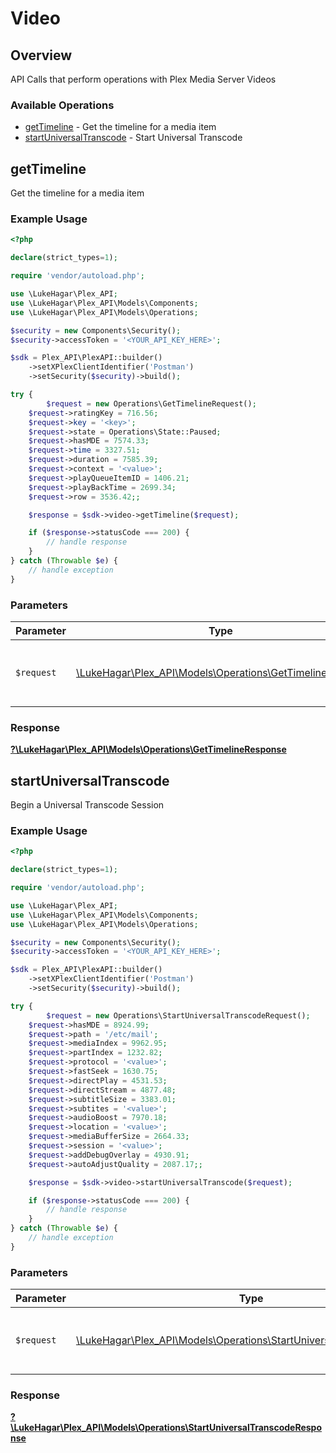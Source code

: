 # Video


## Overview

API Calls that perform operations with Plex Media Server Videos


### Available Operations

* [getTimeline](#gettimeline) - Get the timeline for a media item
* [startUniversalTranscode](#startuniversaltranscode) - Start Universal Transcode

## getTimeline

Get the timeline for a media item

### Example Usage

```php
<?php

declare(strict_types=1);

require 'vendor/autoload.php';

use \LukeHagar\Plex_API;
use \LukeHagar\Plex_API\Models\Components;
use \LukeHagar\Plex_API\Models\Operations;

$security = new Components\Security();
$security->accessToken = '<YOUR_API_KEY_HERE>';

$sdk = Plex_API\PlexAPI::builder()
    ->setXPlexClientIdentifier('Postman')
    ->setSecurity($security)->build();

try {
        $request = new Operations\GetTimelineRequest();
    $request->ratingKey = 716.56;
    $request->key = '<key>';
    $request->state = Operations\State::Paused;
    $request->hasMDE = 7574.33;
    $request->time = 3327.51;
    $request->duration = 7585.39;
    $request->context = '<value>';
    $request->playQueueItemID = 1406.21;
    $request->playBackTime = 2699.34;
    $request->row = 3536.42;;

    $response = $sdk->video->getTimeline($request);

    if ($response->statusCode === 200) {
        // handle response
    }
} catch (Throwable $e) {
    // handle exception
}
```

### Parameters

| Parameter                                                                                                 | Type                                                                                                      | Required                                                                                                  | Description                                                                                               |
| --------------------------------------------------------------------------------------------------------- | --------------------------------------------------------------------------------------------------------- | --------------------------------------------------------------------------------------------------------- | --------------------------------------------------------------------------------------------------------- |
| `$request`                                                                                                | [\LukeHagar\Plex_API\Models\Operations\GetTimelineRequest](../../Models/Operations/GetTimelineRequest.md) | :heavy_check_mark:                                                                                        | The request object to use for the request.                                                                |


### Response

**[?\LukeHagar\Plex_API\Models\Operations\GetTimelineResponse](../../Models/Operations/GetTimelineResponse.md)**


## startUniversalTranscode

Begin a Universal Transcode Session

### Example Usage

```php
<?php

declare(strict_types=1);

require 'vendor/autoload.php';

use \LukeHagar\Plex_API;
use \LukeHagar\Plex_API\Models\Components;
use \LukeHagar\Plex_API\Models\Operations;

$security = new Components\Security();
$security->accessToken = '<YOUR_API_KEY_HERE>';

$sdk = Plex_API\PlexAPI::builder()
    ->setXPlexClientIdentifier('Postman')
    ->setSecurity($security)->build();

try {
        $request = new Operations\StartUniversalTranscodeRequest();
    $request->hasMDE = 8924.99;
    $request->path = '/etc/mail';
    $request->mediaIndex = 9962.95;
    $request->partIndex = 1232.82;
    $request->protocol = '<value>';
    $request->fastSeek = 1630.75;
    $request->directPlay = 4531.53;
    $request->directStream = 4877.48;
    $request->subtitleSize = 3383.01;
    $request->subtites = '<value>';
    $request->audioBoost = 7970.18;
    $request->location = '<value>';
    $request->mediaBufferSize = 2664.33;
    $request->session = '<value>';
    $request->addDebugOverlay = 4930.91;
    $request->autoAdjustQuality = 2087.17;;

    $response = $sdk->video->startUniversalTranscode($request);

    if ($response->statusCode === 200) {
        // handle response
    }
} catch (Throwable $e) {
    // handle exception
}
```

### Parameters

| Parameter                                                                                                                         | Type                                                                                                                              | Required                                                                                                                          | Description                                                                                                                       |
| --------------------------------------------------------------------------------------------------------------------------------- | --------------------------------------------------------------------------------------------------------------------------------- | --------------------------------------------------------------------------------------------------------------------------------- | --------------------------------------------------------------------------------------------------------------------------------- |
| `$request`                                                                                                                        | [\LukeHagar\Plex_API\Models\Operations\StartUniversalTranscodeRequest](../../Models/Operations/StartUniversalTranscodeRequest.md) | :heavy_check_mark:                                                                                                                | The request object to use for the request.                                                                                        |


### Response

**[?\LukeHagar\Plex_API\Models\Operations\StartUniversalTranscodeResponse](../../Models/Operations/StartUniversalTranscodeResponse.md)**

